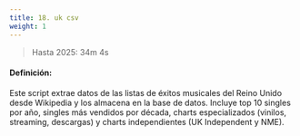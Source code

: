 ```yaml
---
title: 18. uk csv
weight: 1
---
```


> Hasta 2025: 34m 4s

#### Definición:

Este script extrae datos de las listas de éxitos musicales del Reino Unido desde Wikipedia y los almacena en la base de datos. Incluye top 10 singles por año, singles más vendidos por década, charts especializados (vinilos, streaming, descargas) y charts independientes (UK Independent y NME).

